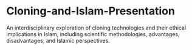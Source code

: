 # Cloning-and-Islam-Presentation
An interdisciplinary exploration of cloning technologies and their ethical implications in Islam, including scientific methodologies, advantages, disadvantages, and Islamic perspectives.
